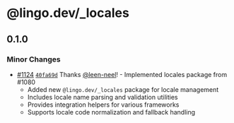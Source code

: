 # @lingo.dev/\_locales

## 0.1.0

### Minor Changes

- [#1124](https://github.com/lingodotdev/lingo.dev/pull/1124) [`40fa69d`](https://github.com/lingodotdev/lingo.dev/commit/40fa69d9525a18c5861b6cce33262968c511ce5a) Thanks [@leen-neel](https://github.com/leen-neel)! - Implemented locales package from #1080
  - Added new `@lingo.dev/_locales` package for locale management
  - Includes locale name parsing and validation utilities
  - Provides integration helpers for various frameworks
  - Supports locale code normalization and fallback handling
